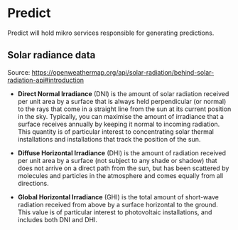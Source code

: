 # Predict

Predict will hold mikro services responsible for generating predictions.

## Solar radiance data

Source: https://openweathermap.org/api/solar-radiation/behind-solar-radiation-api#introduction

- **Direct Normal Irradiance** (DNI) is the amount of solar radiation received per unit area by a surface that is always held perpendicular (or normal) to the rays that come in a straight line from the sun at its current position in the sky. Typically, you can maximise the amount of irradiance that a surface receives annually by keeping it normal to incoming radiation. This quantity is of particular interest to concentrating solar thermal installations and installations that track the position of the sun.

- **Diffuse Horizontal Irradiance** (DHI) is the amount of radiation received per unit area by a surface (not subject to any shade or shadow) that does not arrive on a direct path from the sun, but has been scattered by molecules and particles in the atmosphere and comes equally from all directions.

- **Global Horizontal Irradiance** (GHI) is the total amount of short-wave radiation received from above by a surface horizontal to the ground. This value is of particular interest to photovoltaic installations, and includes both DNI and DHI.